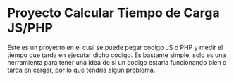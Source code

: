# Proyecto Calcular Tiempo de Carga JS/PHP

Este es un proyecto en el cual se puede pegar codigo JS o PHP y medir el tiempo que tarda en ejecutar dicho codigo.
Es bastante simple, solo es una herramienta para tener una idea de si un codigo estaria funcionando bien o tarda en cargar, por lo que tendria algun problema.